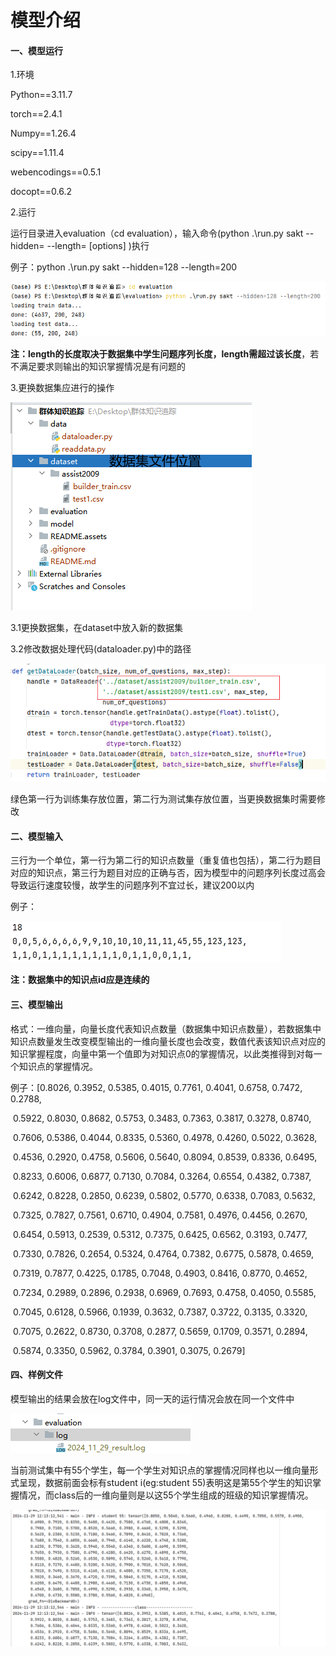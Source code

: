 # 模型介绍

#### 一、模型运行

1.环境

Python==3.11.7

torch==2.4.1

Numpy==1.26.4

scipy==1.11.4

webencodings==0.5.1

docopt==0.6.2

2.运行

运行目录进入evaluation（cd evaluation），输入命令(python .\run.py sakt --hidden=<h> --length=<l> [options] )执行

例子：python .\run.py sakt --hidden=128 --length=200

![image-20241129112143923](README.assets/image-20241129112143923.png)

**注：length的长度取决于数据集中学生问题序列长度，length需超过该长度**，若不满足要求则输出的知识掌握情况是有问题的

 3.更换数据集应进行的操作

![image-20241129112705576](README.assets/image-20241129112705576.png)

3.1更换数据集，在dataset中放入新的数据集

3.2修改数据处理代码(dataloader.py)中的路径

![image-20241129113020253](README.assets/image-20241129113020253.png)

绿色第一行为训练集存放位置，第二行为测试集存放位置，当更换数据集时需要修改

#### 二、模型输入

三行为一个单位，第一行为第二行的知识点数量（重复值也包括），第二行为题目对应的知识点，第三行为题目对应的正确与否，因为模型中的问题序列长度过高会导致运行速度较慢，故学生的问题序列不宜过长，建议200以内

例子：

![img](README.assets/wps1.jpg) 

**注：数据集中的知识点id应是连续的**



#### 三、模型输出

格式：一维向量，向量长度代表知识点数量（数据集中知识点数量），若数据集中知识点数量发生改变模型输出的一维向量长度也会改变，数值代表该知识点对应的知识掌握程度，向量中第一个值即为对知识点0的掌握情况，以此类推得到对每一个知识点的掌握情况。

例子：[0.8026, 0.3952, 0.5385, 0.4015, 0.7761, 0.4041, 0.6758, 0.7472, 0.2788,

​    0.5922, 0.8030, 0.8682, 0.5753, 0.3483, 0.7363, 0.3817, 0.3278, 0.8740,

​    0.7606, 0.5386, 0.4044, 0.8335, 0.5360, 0.4978, 0.4260, 0.5022, 0.3628,

​    0.4536, 0.2920, 0.4758, 0.5606, 0.5640, 0.8094, 0.8539, 0.8336, 0.6495,

​    0.8233, 0.6006, 0.6877, 0.7130, 0.7084, 0.3264, 0.6554, 0.4382, 0.7387,

​    0.6242, 0.8228, 0.2850, 0.6239, 0.5802, 0.5770, 0.6338, 0.7083, 0.5632,

​    0.7325, 0.7827, 0.7561, 0.6710, 0.4904, 0.7581, 0.4976, 0.4456, 0.2670,

​    0.6454, 0.5913, 0.2539, 0.5312, 0.7375, 0.6425, 0.6562, 0.3193, 0.7477,

​    0.7330, 0.7826, 0.2654, 0.5324, 0.4764, 0.7382, 0.6775, 0.5878, 0.4659,

​    0.7319, 0.7877, 0.4225, 0.1785, 0.7048, 0.4903, 0.8416, 0.8770, 0.4652,

​    0.7234, 0.2989, 0.2896, 0.2938, 0.6969, 0.7693, 0.4758, 0.4050, 0.5585,

​    0.7045, 0.6128, 0.5966, 0.1939, 0.3632, 0.7387, 0.3722, 0.3135, 0.3320,

​    0.7075, 0.2622, 0.8730, 0.3708, 0.2877, 0.5659, 0.1709, 0.3571, 0.2894,

​    0.5874, 0.3350, 0.5962, 0.3784, 0.3901, 0.3075, 0.2679]

#### 四、样例文件

模型输出的结果会放在log文件中，同一天的运行情况会放在同一个文件中

![image-20241129113653530](README.assets/image-20241129113653530.png)

当前测试集中有55个学生，每一个学生对知识点的掌握情况同样也以一维向量形式呈现，数据前面会标有student i(eg:student 55)表明这是第55个学生的知识掌握情况，而class后的一维向量则是以这55个学生组成的班级的知识掌握情况。

![image-20241129123853432](README.assets/image-20241129123853432.png)
